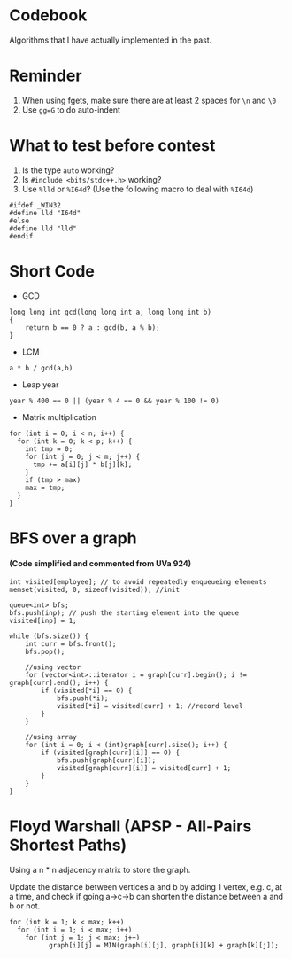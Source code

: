 # Codebook

Algorithms that I have actually implemented in the past.

# Reminder

1. When using fgets, make sure there are at least 2 spaces for `\n` and `\0`
2. Use `gg=G` to do auto-indent

# What to test before contest

1. Is the type `auto` working?
2. Is `#include <bits/stdc++.h>` working?
3. Use `%lld` or `%I64d`? (Use the following macro to deal with `%I64d`)
```
#ifdef _WIN32
#define lld "I64d"
#else
#define lld "lld"
#endif
```

# Short Code

* GCD
```
long long int gcd(long long int a, long long int b)
{
    return b == 0 ? a : gcd(b, a % b);
}
```

* LCM
```
a * b / gcd(a,b)
```

* Leap year
```
year % 400 == 0 || (year % 4 == 0 && year % 100 != 0)
```

* Matrix multiplication
```
for (int i = 0; i < n; i++) {
  for (int k = 0; k < p; k++) {
    int tmp = 0;
    for (int j = 0; j < m; j++) {
      tmp += a[i][j] * b[j][k];
    }
    if (tmp > max)
    max = tmp;
  }
}
```

# BFS over a graph

#### (Code simplified and commented from UVa 924)
```
int visited[employee]; // to avoid repeatedly enqueueing elements
memset(visited, 0, sizeof(visited)); //init

queue<int> bfs;
bfs.push(inp); // push the starting element into the queue
visited[inp] = 1;

while (bfs.size()) {
    int curr = bfs.front();
    bfs.pop();

    //using vector
    for (vector<int>::iterator i = graph[curr].begin(); i != graph[curr].end(); i++) {
        if (visited[*i] == 0) {
            bfs.push(*i);
            visited[*i] = visited[curr] + 1; //record level
        }
    }

    //using array
    for (int i = 0; i < (int)graph[curr].size(); i++) {
        if (visited[graph[curr][i]] == 0) {
            bfs.push(graph[curr][i]);
            visited[graph[curr][i]] = visited[curr] + 1;
        }
    }
}
```
# Floyd Warshall (APSP - All-Pairs Shortest Paths)

Using a n * n adjacency matrix to store the graph.

Update the distance between vertices a and b by adding 1 vertex, e.g. c, at a time,
and check if going a->c->b can shorten the distance between a and b or not.
```
for (int k = 1; k < max; k++)
  for (int i = 1; i < max; i++)
    for (int j = 1; j < max; j++)
          graph[i][j] = MIN(graph[i][j], graph[i][k] + graph[k][j]);
```
